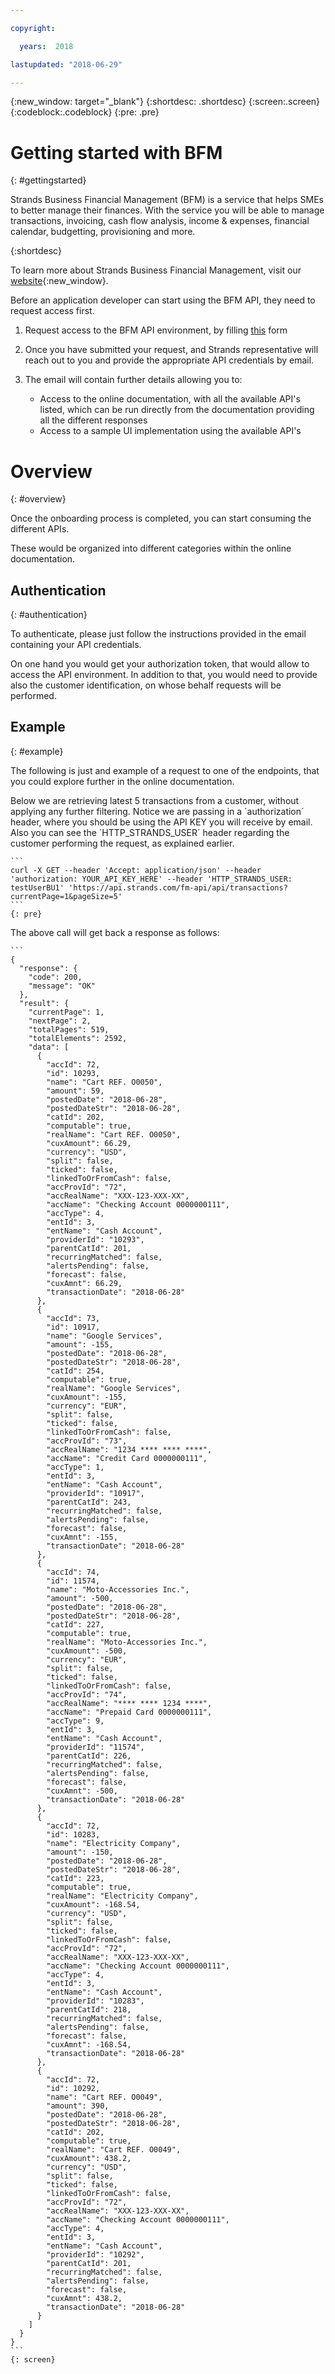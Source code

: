 ```yaml
---

copyright:

  years:  2018

lastupdated: "2018-06-29"

---
```


{:new_window: target="_blank"}
{:shortdesc: .shortdesc}
{:screen:.screen}
{:codeblock:.codeblock}
{:pre: .pre}


# Getting started with BFM
{: #gettingstarted}

Strands Business Financial Management (BFM) is a service that helps SMEs to better manage their finances. With the service you will be able to manage transactions, invoicing, cash flow analysis, income & expenses, financial calendar, budgetting, provisioning and more.

{:shortdesc}

To learn more about Strands Business Financial Management, visit our [website](https://finance.strands.com/products/bfm-business-financial-management/){:new_window}.

Before an application developer can start using the BFM API, they need to request access first.

1. Request access to the BFM API environment, by filling [this](https://finance.strands.com/request-demo-ibm/) form
2. Once you have submitted your request, and Strands representative will reach out to you and provide the appropriate API credentials by email.
3. The email will contain further details allowing you to:

    - Access to the online documentation, with all the available API's listed, which can be run directly from the documentation providing all the different responses
    - Access to a sample UI implementation using the available API's

# Overview
{: #overview}

Once the onboarding process is completed, you can start consuming the different APIs.

These would be organized into different categories within the online documentation.


## Authentication
{: #authentication}

To authenticate, please just follow the instructions provided in the email containing your API credentials.
 
On one hand you would get your authorization token, that would allow to access the API environment. In addition to that, you would need to provide also the customer identification, on whose behalf requests will be performed.


## Example
{: #example}

The following is just and example of a request to one of the endpoints, that you could explore further in the online documentation.

Below we are retrieving latest 5 transactions from a customer, without applying any further filtering.
Notice we are passing in a ´authorization´ header, where you should be using the API KEY you will receive by email. Also you can see the ´HTTP_STRANDS_USER´ header regarding the customer performing the request, as explained earlier.

	```
	curl -X GET --header 'Accept: application/json' --header 'authorization: YOUR_API_KEY_HERE' --header 'HTTP_STRANDS_USER: testUserBU1' 'https://api.strands.com/fm-api/api/transactions?currentPage=1&pageSize=5'
	```
	{: pre}

The above call will get back a response as follows:

	```
	{
      "response": {
        "code": 200,
        "message": "OK"
      },
      "result": {
        "currentPage": 1,
        "nextPage": 2,
        "totalPages": 519,
        "totalElements": 2592,
        "data": [
          {
            "accId": 72,
            "id": 10293,
            "name": "Cart REF. O0050",
            "amount": 59,
            "postedDate": "2018-06-28",
            "postedDateStr": "2018-06-28",
            "catId": 202,
            "computable": true,
            "realName": "Cart REF. O0050",
            "cuxAmount": 66.29,
            "currency": "USD",
            "split": false,
            "ticked": false,
            "linkedToOrFromCash": false,
            "accProvId": "72",
            "accRealName": "XXX-123-XXX-XX",
            "accName": "Checking Account 0000000111",
            "accType": 4,
            "entId": 3,
            "entName": "Cash Account",
            "providerId": "10293",
            "parentCatId": 201,
            "recurringMatched": false,
            "alertsPending": false,
            "forecast": false,
            "cuxAmnt": 66.29,
            "transactionDate": "2018-06-28"
          },
          {
            "accId": 73,
            "id": 10917,
            "name": "Google Services",
            "amount": -155,
            "postedDate": "2018-06-28",
            "postedDateStr": "2018-06-28",
            "catId": 254,
            "computable": true,
            "realName": "Google Services",
            "cuxAmount": -155,
            "currency": "EUR",
            "split": false,
            "ticked": false,
            "linkedToOrFromCash": false,
            "accProvId": "73",
            "accRealName": "1234 **** **** ****",
            "accName": "Credit Card 0000000111",
            "accType": 1,
            "entId": 3,
            "entName": "Cash Account",
            "providerId": "10917",
            "parentCatId": 243,
            "recurringMatched": false,
            "alertsPending": false,
            "forecast": false,
            "cuxAmnt": -155,
            "transactionDate": "2018-06-28"
          },
          {
            "accId": 74,
            "id": 11574,
            "name": "Moto-Accessories Inc.",
            "amount": -500,
            "postedDate": "2018-06-28",
            "postedDateStr": "2018-06-28",
            "catId": 227,
            "computable": true,
            "realName": "Moto-Accessories Inc.",
            "cuxAmount": -500,
            "currency": "EUR",
            "split": false,
            "ticked": false,
            "linkedToOrFromCash": false,
            "accProvId": "74",
            "accRealName": "**** **** 1234 ****",
            "accName": "Prepaid Card 0000000111",
            "accType": 9,
            "entId": 3,
            "entName": "Cash Account",
            "providerId": "11574",
            "parentCatId": 226,
            "recurringMatched": false,
            "alertsPending": false,
            "forecast": false,
            "cuxAmnt": -500,
            "transactionDate": "2018-06-28"
          },
          {
            "accId": 72,
            "id": 10283,
            "name": "Electricity Company",
            "amount": -150,
            "postedDate": "2018-06-28",
            "postedDateStr": "2018-06-28",
            "catId": 223,
            "computable": true,
            "realName": "Electricity Company",
            "cuxAmount": -168.54,
            "currency": "USD",
            "split": false,
            "ticked": false,
            "linkedToOrFromCash": false,
            "accProvId": "72",
            "accRealName": "XXX-123-XXX-XX",
            "accName": "Checking Account 0000000111",
            "accType": 4,
            "entId": 3,
            "entName": "Cash Account",
            "providerId": "10283",
            "parentCatId": 218,
            "recurringMatched": false,
            "alertsPending": false,
            "forecast": false,
            "cuxAmnt": -168.54,
            "transactionDate": "2018-06-28"
          },
          {
            "accId": 72,
            "id": 10292,
            "name": "Cart REF. O0049",
            "amount": 390,
            "postedDate": "2018-06-28",
            "postedDateStr": "2018-06-28",
            "catId": 202,
            "computable": true,
            "realName": "Cart REF. O0049",
            "cuxAmount": 438.2,
            "currency": "USD",
            "split": false,
            "ticked": false,
            "linkedToOrFromCash": false,
            "accProvId": "72",
            "accRealName": "XXX-123-XXX-XX",
            "accName": "Checking Account 0000000111",
            "accType": 4,
            "entId": 3,
            "entName": "Cash Account",
            "providerId": "10292",
            "parentCatId": 201,
            "recurringMatched": false,
            "alertsPending": false,
            "forecast": false,
            "cuxAmnt": 438.2,
            "transactionDate": "2018-06-28"
          }
        ]
      }
    }
	```
	{: screen}